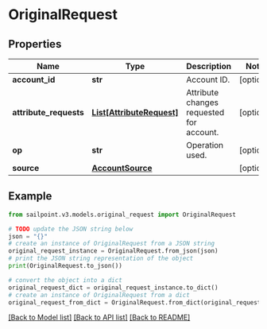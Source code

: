 # OriginalRequest


## Properties

Name | Type | Description | Notes
------------ | ------------- | ------------- | -------------
**account_id** | **str** | Account ID. | [optional] 
**attribute_requests** | [**List[AttributeRequest]**](AttributeRequest.md) | Attribute changes requested for account. | [optional] 
**op** | **str** | Operation used. | [optional] 
**source** | [**AccountSource**](AccountSource.md) |  | [optional] 

## Example

```python
from sailpoint.v3.models.original_request import OriginalRequest

# TODO update the JSON string below
json = "{}"
# create an instance of OriginalRequest from a JSON string
original_request_instance = OriginalRequest.from_json(json)
# print the JSON string representation of the object
print(OriginalRequest.to_json())

# convert the object into a dict
original_request_dict = original_request_instance.to_dict()
# create an instance of OriginalRequest from a dict
original_request_from_dict = OriginalRequest.from_dict(original_request_dict)
```
[[Back to Model list]](../README.md#documentation-for-models) [[Back to API list]](../README.md#documentation-for-api-endpoints) [[Back to README]](../README.md)


